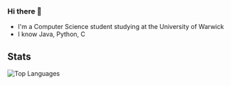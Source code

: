 ### Hi there 👋

- I'm a Computer Science student studying at the University of Warwick
- I know Java, Python, C

## Stats 
![Top Languages](https://github-readme-stats.vercel.app/api/top-langs/?username=junrsr&layout=compact&theme=transparent)

<!--
**junrsr/junrsr** is a ✨ _special_ ✨ repository because its `README.md` (this file) appears on your GitHub profile.

Here are some ideas to get you started:

- 🔭 I’m currently working on ...
- 🌱 I’m currently learning ...
- 👯 I’m looking to collaborate on ...
- 🤔 I’m looking for help with ...
- 💬 Ask me about ...
- 📫 How to reach me: ...
- 😄 Pronouns: ...
- ⚡ Fun fact: ...
-->
